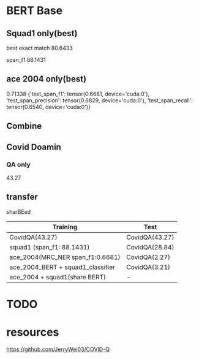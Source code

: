 <!-- ---
title: my title
author: my name
date: today
--- -->

# BERT Base

## Squad1 only(best)

best exact match
80.6433

span_f1
88.1431

## ace 2004 only(best)
0.71338
{'test_span_f1': tensor(0.6681, device='cuda:0'),
 'test_span_precision': tensor(0.6829, device='cuda:0'),
 'test_span_recall': tensor(0.6540, device='cuda:0')}

## Combine


## Covid Doamin
### QA only
43.27

## transfer
sharBEed

| Training    | Test |
| ----------- | ----------- |
| CovidQA(43.27)      |  CovidQA(43.27)    |
| squad1  (span_f1:       88.1431)   | CovidQA(28.84)        |
|ace_2004(MRC_NER span_f1:0.6681)|CovidQA(2.27)|
|ace_2004_BERT + squad1_classifier|CovidQA(3.21)|
|ace_2004 + squad1(share BERT)| - |

# TODO


# resources
https://github.com/JerryWei03/COVID-Q